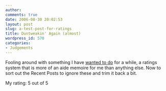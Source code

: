 ```yaml
---
author:
comments: true
date: 2006-08-30 20:02:53
layout: post
slug: a-test-post-for-ratings
title: Duntweakin' Again (almost)
wordpress_id: 570
categories:
- Judgements
---
```


Fooling around with something I have [wanted to do](http://jeremycherfas.net/2006/08/10/git-along/) for a while, a ratings system that is more of an aide memoire for me than anything else. Now to sort out the Recent Posts to ignore these and trim it back a bit. 

My rating: 5 out of 5

